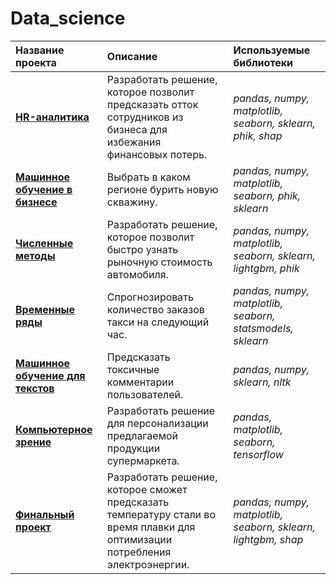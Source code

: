 # Data_science
| Название проекта | Описание | Используемые библиотеки | 
| :---------------------- | :---------------------- | :---------------------- |
|[<b>HR-аналитика</b>](https://github.com/AlexPuaro/Data_science/tree/main/HR-%D0%B0%D0%BD%D0%B0%D0%BB%D0%B8%D1%82%D0%B8%D0%BA%D0%B0)|Разработать решение, которое позволит предсказать отток сотрудников из бизнеса для избежания финансовых потерь.|*pandas, numpy, matplotlib, seaborn, sklearn, phik, shap*
|[<b>Машинное обучение в бизнесе</b>](https://github.com/AlexPuaro/Data_science/tree/main/%D0%9C%D0%B0%D1%88%D0%B8%D0%BD%D0%BD%D0%BE%D0%B5%20%D0%BE%D0%B1%D1%83%D1%87%D0%B5%D0%BD%D0%B8%D0%B5%20%D0%B2%20%D0%B1%D0%B8%D0%B7%D0%BD%D0%B5%D1%81%D0%B5)|Выбрать в каком регионе бурить новую скважину.|*pandas, numpy, matplotlib, seaborn, phik, sklearn*
|[<b>Численные методы</b>](https://github.com/AlexPuaro/Data_science/tree/main/%D0%A7%D0%B8%D1%81%D0%BB%D0%B5%D0%BD%D0%BD%D1%8B%D0%B5%20%D0%BC%D0%B5%D1%82%D0%BE%D0%B4%D1%8B)|Разработать решение, которое позволит быстро узнать рыночную стоимость автомобиля.|*pandas, numpy, matplotlib, seaborn, sklearn, lightgbm, phik*
|[<b>Временные ряды</b>](https://github.com/AlexPuaro/Data_science/tree/main/%D0%92%D1%80%D0%B5%D0%BC%D0%B5%D0%BD%D0%BD%D1%8B%D0%B5%20%D1%80%D1%8F%D0%B4%D1%8B)|Cпрогнозировать количество заказов такси на следующий час.|*pandas, numpy, matplotlib, seaborn, statsmodels, sklearn*
|[<b>Машинное обучение для текстов</b>](https://github.com/AlexPuaro/Data_science/tree/main/%D0%9C%D0%B0%D1%88%D0%B8%D0%BD%D0%BD%D0%BE%D0%B5%20%D0%BE%D0%B1%D1%83%D1%87%D0%B5%D0%BD%D0%B8%D0%B5%20%D0%B4%D0%BB%D1%8F%20%D1%82%D0%B5%D0%BA%D1%81%D1%82%D0%BE%D0%B2)|Предсказать токсичные комментарии пользователей.|*pandas, numpy, sklearn, nltk*
|[<b>Компьютерное зрение</b>](https://github.com/AlexPuaro/Data_science/tree/main/%D0%9A%D0%BE%D0%BC%D0%BF%D1%8C%D1%8E%D1%82%D0%B5%D1%80%D0%BD%D0%BE%D0%B5%20%D0%B7%D1%80%D0%B5%D0%BD%D0%B8%D0%B5)|Разработать решение для персонализации предлагаемой продукции супермаркета.|*pandas, matplotlib, seaborn, tensorflow*
|[<b>Финальный проект</b>](https://github.com/AlexPuaro/yandex_practicum_data_science/tree/main/%D0%A4%D0%B8%D0%BD%D0%B0%D0%BB%D1%8C%D0%BD%D1%8B%D0%B9%20%D0%BF%D1%80%D0%BE%D0%B5%D0%BA%D1%82)|Разработать решение, которое сможет предсказать температуру стали во время плавки для оптимизации потребления электроэнергии.|*pandas, numpy, matplotlib, seaborn, sklearn, lightgbm, shap*
